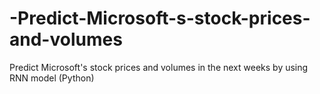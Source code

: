 # -Predict-Microsoft-s-stock-prices-and-volumes
Predict Microsoft's stock prices and volumes in the next weeks by using RNN model (Python)   

